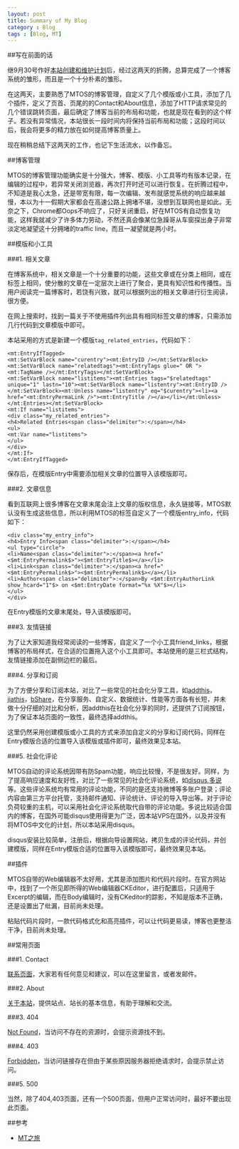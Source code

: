 ```yaml
---
layout: post
title: Summary of My Blog
category : Blog
tags : [Blog, MT]
---
```


##写在前面的话

继9月30号作好[本站创建和维护计划](/blog/2012/09/30/blog_schedule.html)后，经过这两天的折腾，总算完成了一个博客系统的雏形，而且是一个十分朴素的雏形。

在这两天，主要熟悉了MTOS的博客管理，自定义了几个模版或小工具，添加了几个插件，定义了页首、页尾的的Contact和About信息，添加了HTTP请求常见的几个错误跳转页面，最后确定了博客当前的布局和功能，也就是现在看到的这个样子。若没有异常情况，本站很长一段时间内将保持当前布局和功能；这段时间以后，我会将更多的精力放在如何提高博客质量上。

现在稍稍总结下这两天的工作，也记下生活流水，以作备忘。

##博客管理

MTOS的博客管理功能确实是十分强大，博客、模版、小工具等均有版本记录，在编辑的过程中，若异常关闭浏览器，再次打开时还可以进行恢复。在折腾过程中，不知道是我心太急，还是带宽有限，每一次编辑、发布就感觉系统的响应越来越慢，本以为十一假期大家都会在高速公路上拥堵不堪，没想到互联网也是如此。无奈之下，Chrome都Oops不响应了，只好关闭重启，好在MTOS有自动恢复功能，这样我就减少了许多体力劳动，不然还真会像某位急躁哥从车窗探出身子非常淡定地凝望这十分拥堵的traffic line，而且一凝望就是两小时。

##模版和小工具

###1. 相关文章

在博客系统中，相关文章是一个十分重要的功能，这些文章或在分类上相同，或在标签上相同，使分散的文章在一定层次上进行了聚合，更具有知识性和传播性。当用户阅读完一篇博客时，若饶有兴致，就可以根据列出的相关文章进行衍生阅读，很方便。

在网上搜索时，找到一篇关于不使用插件列出具有相同标签文章的博客，只需添加几行代码到文章模版中即可。

本站采用的方式是新建一个模版`tag_related_entries`，代码如下：
	
	<mt:EntryIfTagged>
	<mt:SetVarBlock name="curentry"><mt:EntryID /></mt:SetVarBlock>
	<mt:SetVarBlock name="relatedtags"><mt:EntryTags glue=" OR "><mt:TagName /></mt:EntryTags></mt:SetVarBlock>
	<mt:SetVarBlock name="listitems"><mt:Entries tags="$relatedtags" unique="1" lastn="10"><mt:SetVarBlock name="listentry"><mt:EntryID /></mt:SetVarBlock><mt:Unless name="listentry" eq="$curentry"><li><a href="<mt:EntryPermaLink />"><mt:EntryTitle /></a></li></mt:Unless></mt:Entries></mt:SetVarBlock>
	<mt:If name="listitems">
	<div class="my_related_entries">
	<h4>Related Entries<span class="delimiter">:</span></h4>
	<ul>
	<mt:Var name="listitems">
	</ul>
	</div>
	</mt:If>
	</mt:EntryIfTagged>

保存后，在模版Entry中需要添加相关文章的位置导入该模版即可。

###2. 文章信息

看到互联网上很多博客在文章末尾会注上文章的版权信息，永久链接等，MTOS默认没有生成这些信息，所以利用MTOS的标签自定义了一个模版entry_info，代码如下：

	<div class="my_entry_info">
	<h4>Entry Info<span class="delimiter">:</span></h4>
	<ul type="circle">
	<li>Name<span class="delimiter">:</span><a href="<$mt:EntryPermalink$>"><$mt:EntryTitle$></a></li>
	<li>Link<span class="delimiter">:</span><a href="<$mt:EntryPermalink$>"><$mt:EntryPermalink$></a></li>
	<li>Author<span class="delimiter">:</span>By <$mt:EntryAuthorLink show_hcard="1"$> on <$mt:EntryDate format="%x %X"$></li>
	</ul>
	</div>

在Entry模版的文章末尾处，导入该模版即可。

###3. 友情链接

为了让大家知道我经常阅读的一些博客，自定义了一个小工具friend_links，根据博客的布局样式，在合适的位置拖入这个小工具即可。本站使用的是三栏式结构，友情链接添加在副侧边栏的最后。

###4. 分享和订阅

为了方便分享和订阅本站，对比了一些常见的社会化分享工具，如[addthis](http://addthis.org.cn/)，[jiathis](http://www.jiathis.com/)，[bShare](http://www.bshare.cn/)，在分享服务、自定义、数据统计、性能等方面各有长短，并未做十分仔细的对比和分析，因addthis在社会化分享的同时，还提供了订阅按钮，为了保证本站页面的一致性，最终选择addthis。

这里仍然采用创建模版或小工具的方式来添加自定义的分享和订阅代码，同样在Entry模版合适的位置导入该模版或插件即可，最终效果见本站。

###5. 社会化评论

MTOS自动的评论系统因带有防Spam功能，响应比较慢，不是很友好。同样，为了提高响应速度和友好性，对比了一些常见的社会化评论系统，如[disqus](http://disqus.com/),[多说](http://duoshuo.com/)等。这些评论系统均有常用的评论功能，不同的是还支持微博等多账户登录；评论内容由第三方平台托管，支持邮件通知、评论统计、评论的导入导出等。对于评论负荷较重的主机，可以采用社会化评论系统取代自带的评论功能。多说比较适合国内的博客，在国外可能disqus使用得更为广泛，因本站VPS在国外，以及并没有将MTOS中文化的计划，所以本站采用disqus。

disqus安装比较简单，注册后，根据向导设置网站，拷贝生成的评论代码，并创建模版，同样在Entry模版合适的位置导入该模版即可，最终效果见本站。

##插件

MTOS自带的Web编辑器不太好用，尤其是添加图片和代码片段时。在官方网站中，找到了一个所见即所得的Web编辑器CKEditor，进行配置后，只适用于Excerpt的编辑，而在Body编辑时，没有CKeditor的踪影，不知是版本不正确，还是设置出了纰漏，目前尚未处理。

粘贴代码片段时，一款代码格式化和高亮插件，可以让代码更易读，博客也更整洁干净，目前尚未处理。

##常用页面

###1. Contact

[联系页面](http://www.dylanninin.com/blog/pages/message.html)，大家若有任何意见和建议，可以在这里留言，或者发邮件。

###2. About

[关于本站](http://www.dylanninin.com/blog/pages/about.html)，提供站点、站长的基本信息，有助于理解和交流。

###3. 404

[Not Found](http://www.dylanninin.com/foo/bar.html)，当访问不存在的资源时，会提示资源找不到。

###4. 403

[Forbidden](http://www.dylanninin.com/blog/errors)，当访问链接存在但由于某些原因服务器拒绝请求时，会提示禁止访问。

###5. 500

当然，除了404,403页面，还有一个500页面，但用户正常访问时，最好不要出现此页面。

##参考

* [MT之旅](http://www.ezloo.com/mt/manual/entry_tag_entries.html)